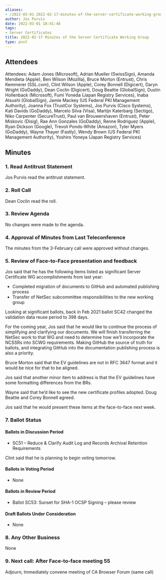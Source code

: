 ```yaml
---
aliases:
- /2022-03-01-2022-02-17-minutes-of-the-server-certificate-working-group/
author: Jos Purvis
date: 2022-03-01 18:41:48
tags:
- Server Certificates
title: 2022-02-17 Minutes of the Server Certificate Working Group
type: post
---
```


## Attendees 

Attendees: Adam Jones (Microsoft), Adrian Mueller (SwissSign), Amanda Mendieta (Apple), Ben Wilson (Mozilla), Bruce Morton (Entrust), Chris Kemmerer (SSL.com), Clint Wilson (Apple), Corey Bonnell (Digicert), Daryn Wright (GoDaddy), Dean Coclin (Digicert), Doug Beattie (GlobalSign), Dustin Hollenback (Microsoft), Fumi Yoneda (Japan Registry Services), Inaba Atsushi (GlobalSign), Jamie Mackey (US Federal PKI Management Authority), Joanna Fox (TrustCor Systems), Jos Purvis (Cisco Systems), Kati Davids (GoDaddy), Marcelo Silva (Visa), Martijn Katerbarg (Sectigo), Niko Carpenter (SecureTrust), Paul van Brouwershaven (Entrust), Peter Miskovic (Disig), Rae Ann Gonzales (GoDaddy), Renne Rodriguez (Apple), Ryan Dickson (Google), Trevoli Ponds-White (Amazon), Tyler Myers (GoDaddy), Wayne Thayer (Fastly), Wendy Brown (US Federal PKI Management Authority), Yoshiro Yoneya (Japan Registry Services)

## Minutes 

### 1. Read Antitrust Statement 

Jos Purvis read the antitrust statement.

### 2. Roll Call 

Dean Coclin read the roll.

### 3. Review Agenda 

No changes were made to the agenda.

### 4. Approval of Minutes from Last Teleconference 

The minutes from the 3-February call were approved without changes.

### 5. Review of Face-to-Face presentation and feedback 

Jos said that he has the following items listed as significant Server Certificate WG accomplishments from last year:

- Completed migration of documents to GitHub and automated publishing process
- Transfer of NetSec subcommittee responsibilities to the new working group

Looking at significant ballots, back in Feb 2021 ballot SC42 changed the validation data reuse period to 398 days.

For the coming year, Jos said that he would like to continue the process of simplifying and clarifying our documents. We will finish transferring the NetSec work to that WG and need to determine how we’ll incorporate the NCSSRs into SCWG requirements. Making GitHub the source of truth for ballots, and integrating GitHub into the documentation publishing process is also a priority.

Bruce Morton said that the EV guidelines are not in RFC 3647 format and it would be nice for that to be aligned.

Jos said that another minor item to address is that the EV guidelines have some formatting differences from the BRs.

Wayne said that he’d like to see the new certificate profiles adopted. Doug Beattie and Corey Bonnell agreed.

Jos said that he would present these items at the face-to-face next week.

### 7. Ballot Status 

#### Ballots in Discussion Period 

- SC51 – Reduce & Clarify Audit Log and Records Archival Retention Requirements

Clint said that he is planning to begin voting tomorrow.

#### Ballots in Voting Period 

- None

#### Ballots in Review Period 

- Ballot SC53: Sunset for SHA-1 OCSP Signing – please review

#### Draft Ballots Under Consideration 

- None

### 8. Any Other Business 

None

### 9. Next call: After Face-to-face meeting 55 

Adjourn; Immediately convene meeting of CA Browser Forum (same call)
